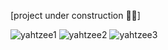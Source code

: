 [project under construction 👷‍♂️]

![yahtzee1](https://github.com/szymon8576/Yahtzee/assets/50836217/b3a284c1-acc2-40ce-bae8-5c5dd2367240)
![yahtzee2](https://github.com/szymon8576/Yahtzee/assets/50836217/c2d36415-b82b-4cd1-812d-46a102106918)
![yahtzee3](https://github.com/szymon8576/Yahtzee/assets/50836217/32a7497b-800a-4fca-a79e-0ee6b6a76688)
